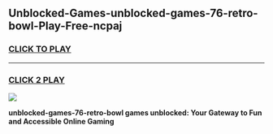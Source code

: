 
## Unblocked-Games-unblocked-games-76-retro-bowl-Play-Free-ncpaj
<h3>
<a href="https://premium76.site?title=unblocked-games-76-retro-bowl&ref=17A">CLICK TO PLAY</a></h3>
<hr>

<h3>
<a href="https://premium76.site?title=unblocked-games-76-retro-bowl&ref=17A">CLICK 2 PLAY</a>
  
</h3>

<a href="https://premium76.site?title=unblocked-games-76-retro-bowl&ref=17A"><img src="https://clearcache.store/games.png"></a>


**unblocked-games-76-retro-bowl games unblocked: Your Gateway to Fun and Accessible Online Gaming**
